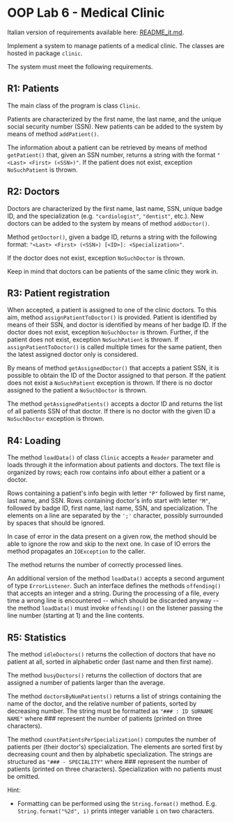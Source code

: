 # OOP Lab 6 - Medical Clinic

Italian version of requirements available here: [README_it.md](README_it.md).

Implement a system to manage patients of a medical clinic. The classes are hosted in package `clinic`.

The system must meet the following requirements.


## R1: Patients

The main class of the program is class `Clinic`.

Patients are characterized by the first name, the last name, and the unique social security number (SSN). New patients can be added to the system by means of method `addPatient()`.

The information about a patient can be retrieved by means of method `getPatient()` that, given an SSN number, returns a string with the format `"<Last> <First> (<SSN>)"`. If the patient does not exist, exception `NoSuchPatient` is thrown.


## R2: Doctors

Doctors are characterized by the first name, last name, SSN, unique badge ID, and the specialization (e.g. `"cardiologist"`, `"dentist"`, etc.). New doctors can be added to the system by means of method `addDoctor()`.

Method `getDoctor()`, given a badge ID, returns a string with the following format: `"<Last> <First> (<SSN>) [<ID>]: <Specialization>"`.

If the doctor does not exist, exception `NoSuchDoctor` is thrown.

Keep in mind that doctors can be patients of the same clinic they work in.


## R3: Patient registration

When accepted, a patient is assigned to one of the clinic doctors. To this aim, method `assignPatientToDoctor()` is provided. Patient is identified by means of their SSN, and doctor is identified by means of her badge ID. If the doctor does not exist, exception `NoSuchDoctor` is thrown. Further, if the patient does not exist, exception `NoSuchPatient` is thrown.
If `assignPatientToDoctor()` is called multiple times for the same patient, then the latest assigned doctor only is considered.

By means of method `getAssignedDoctor()` that accepts a patient SSN, it is possible to obtain the ID of the Doctor assigned to that person. If the patient does not exist a `NoSuchPatient` exception is thrown. If there is no doctor assigned to the patient a `NoSuchDoctor` is thrown.

The method `getAssignedPatients()` accepts a doctor ID and returns the list of all patients SSN of that doctor. If there is no doctor with the given ID a `NoSuchDoctor` exception is thrown.


## R4: Loading

The method `loadData()` of class `Clinic` accepts a `Reader` parameter and loads through it the information about patients and doctors.
The text file is organized by rows; each row contains info about either a patient or a doctor.

Rows containing a patient's info begin with letter `"P"` followed by first name, last name, and SSN. Rows containing doctor's info start with letter `"M"`, followed by badge ID, first name, last name, SSN, and specialization.
The elements on a line are separated by the `';'` character, possibly surrounded by spaces that should be ignored.

In case of error in the data present on a given row, the method should be able to ignore the row and skip to the next one.
In case of IO errors the method propagates an `IOException` to the caller.

The method returns the number of correctly processed lines.

An additional version of the method `loadData()` accepts a second argument of type `ErrorListener`. Such an interface defines the methods `offending()` that accepts an integer and a string. During the processing of a file, every time a wrong line is encountered -- which should be discarded anyway -- the method `loadData()` must invoke `offending()` on the listener passing the line number (starting at 1) and the line contents.


## R5: Statistics

The method `idleDoctors()` returns the collection of doctors that have no patient at all, sorted in alphabetic order (last name and then first name).

The method `busyDoctors()` returns the collection of doctors that are assigned a number of patients larger than the average.

The method `doctorsByNumPatients()` returns a list of strings containing the name of the doctor, and the relative number of patients, sorted by decreasing number.
The string must be formatted as `"### : ID SURNAME NAME"` where ### represent the number of patients (printed on three characters).

The method `countPatientsPerSpecialization()` computes the number of patients per (their doctor's) specialization. The elements are sorted first by decreasing count and then by alphabetic specialization.
The strings are structured as `"### - SPECIALITY"` where ### represent the number of patients (printed on three characters). Specialization with no patients must be omitted.


Hint:

* Formatting can be performed using the `String.format()` method.
  E.g. `String.format("%2d", i)` prints integer variable `i` on two characters.